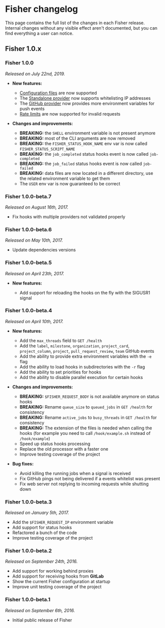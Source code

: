 # Fisher changelog

This page contains the full list of the changes in each Fisher release.
Internal changes without any visible effect aren't documented, but you can find
everything a user can notice.

## Fisher 1.0.x

### Fisher 1.0.0

*Released on July 22nd, 2019.*

* **New features:**

    * [Configuration files](docs/config.md) are now supported
    * The [Standalone provider](providers/standalone.md) now supports
      whitelisting IP addresses
    * The [GitHub provider](providers/github.md) now provides more environment
        variables for push events
    * [Rate limits](features/rate-limits.md) are now supported for invalid
      requests

* **Changes and improvements:**

    * **BREAKING:** the `SHELL` environment variable is not present anymore
    * **BREAKING:** most of the CLI arguments are now removed
    * **BREAKING:** the `FISHER_STATUS_HOOK_NAME` env var is now
        called `FISHER_STATUS_SCRIPT_NAME`
    * **BREAKING:** the `job_completed` status hooks event is now called
        `job-completed`
    * **BREAKING:** the `job_failed` status hooks event is now called
        `job-failed`
    * **BREAKING:** data files are now located in a different directory, use
        the related environment variable to get them
    * The `USER` env var is now guaranteed to be correct

### Fisher 1.0.0-beta.7

*Released on August 16th, 2017.*

* Fix hooks with multiple providers not validated properly

### Fisher 1.0.0-beta.6

*Released on May 10th, 2017.*

* Update dependencies versions

### Fisher 1.0.0-beta.5

*Released on April 23th, 2017.*

* **New features:**

    * Add support for reloading the hooks on the fly with the SIGUSR1 signal

### Fisher 1.0.0-beta.4

*Released on April 10th, 2017.*

* **New features:**

    * Add the `max_threads` field to `GET /health`
    * Add the `label`, `milestone`, `organization`, `project_card`,
     `project_column`, `project`, `pull_request_review`, `team` GitHub events
    * Add the ability to provide extra environment variables with the `-e` flag
    * Add the ability to load hooks in subdirectories with the `-r` flag
    * Add the ability to set priorities for hooks
    * Add the ability to disable parallel execution for certain hooks

* **Changes and improvements:**

    * **BREAKING:** `$FISHER_REQUEST_BODY` is not available anymore on status
      hooks
    * **BREAKING:** Rename `queue_size` to `queued_jobs` in `GET /health` for
      consistency
    * **BREAKING:** Rename `active_jobs` to `busy_threads` in `GET /health` for
      consistency
    * **BREAKING:** The extension of the files is needed when calling the hooks
      (for example you need to call `/hook/example.sh` instead of `/hook/example`)
    * Speed up status hooks processing
    * Replace the old processor with a faster one
    * Improve testing coverage of the project

* **Bug fixes:**

    * Avoid killing the running jobs when a signal is received
    * Fix GitHub pings not being delivered if a events whitelist was present
    * Fix web server not replying to incoming requests while shutting down

### Fisher 1.0.0-beta.3

*Released on January 5th, 2017.*

* Add the `$FISHER_REQUEST_IP` environment variable
* Add support for status hooks
* Refactored a bunch of the code
* Improve testing coverage of the project

### Fisher 1.0.0-beta.2

*Released on September 24th, 2016.*

* Add support for working behind proxies
* Add support for receiving hooks from **GitLab**
* Show the current Fisher configuration at startup
* Improve unit testing coverage of the project

### Fisher 1.0.0-beta.1

*Released on September 6th, 2016.*

* Initial public release of Fisher
